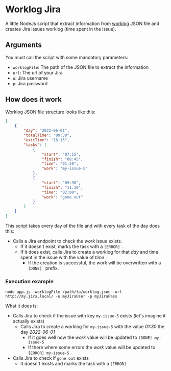 # Worklog Jira

A little NodeJs script that extract information from [worklog](http://github.com/ideckia/action_worklog) JSON file and creates Jira issues worklog (time spent in the issue).

## Arguments

You must call the script with some mandatory parameters:

* `worklogFile`: The path of the JSON file to extract the information
* `url`: The url of your Jira
* `u`: Jira username
* `p`: Jira password

## How does it work

Worklog JSON file structure looks like this:

```json
[
    {
        "day": "2022-06-01",
        "totalTime": "09:30",
        "exitTime": "16:15",
        "tasks": [
            {
                "start": "07:15",
                "finish": "08:45",
                "time": "01:30",
                "work": "my-issue-5"
            },
            {
                "start": "09:30",
                "finish": "11:30",
                "time": "02:00",
                "work": "gone out"
            }
        ]
    }
]

```

This script takes every day of the file and with every task of the day does this:

* Calls a Jira endpoint to check the _work_ issue exists.
  * If it doesn't exist, marks the task with a `[ERROR] `.
  * If it does exist, calls Jira to create a worklog for that _day_ and time spent in the issue with the value of _time_
    * If the creation is successful, the _work_ will be overwritten with a `[DONE] ` prefix.

### Execution example

`node app.js -worklogFile /path/to/worklog.json -url http://my.jira.local/ -u myJiraUser -p myJiraPass`

What it does is:

* Calls Jira to check if the issue with key `my-issue-5` exists (let's imagine it actually exists)
  * Calls Jira to create a worklog for `my-issue-5` with the value _01:30_ the day _2022-06-01_
    * If it goes well now the _work_ value will be updated to `[DONE] my-issue-5`
    * If there where some errors the _work_ value will be updated to `[ERROR] my-issue-5`
* Calls Jira to check if `gone out` exists
  * It doesn't exists and marks the task with a `[ERROR] `
